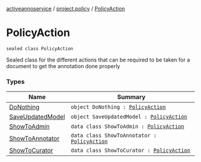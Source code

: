 [activeannoservice](../../index.md) / [project.policy](../index.md) / [PolicyAction](./index.md)

# PolicyAction

`sealed class PolicyAction`

Sealed class for the different actions that can be required to be taken for a document to get the annotation done
properly

### Types

| Name | Summary |
|---|---|
| [DoNothing](-do-nothing.md) | `object DoNothing : `[`PolicyAction`](./index.md) |
| [SaveUpdatedModel](-save-updated-model.md) | `object SaveUpdatedModel : `[`PolicyAction`](./index.md) |
| [ShowToAdmin](-show-to-admin/index.md) | `data class ShowToAdmin : `[`PolicyAction`](./index.md) |
| [ShowToAnnotator](-show-to-annotator/index.md) | `data class ShowToAnnotator : `[`PolicyAction`](./index.md) |
| [ShowToCurator](-show-to-curator/index.md) | `data class ShowToCurator : `[`PolicyAction`](./index.md) |
